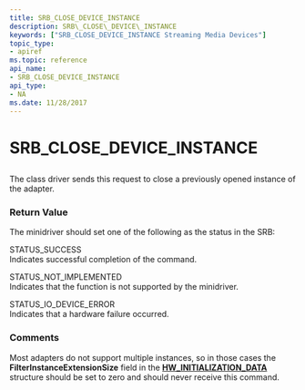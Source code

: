 ```yaml
---
title: SRB_CLOSE_DEVICE_INSTANCE
description: SRB\_CLOSE\_DEVICE\_INSTANCE
keywords: ["SRB_CLOSE_DEVICE_INSTANCE Streaming Media Devices"]
topic_type:
- apiref
ms.topic: reference
api_name:
- SRB_CLOSE_DEVICE_INSTANCE
api_type:
- NA
ms.date: 11/28/2017
---
```


# SRB\_CLOSE\_DEVICE\_INSTANCE


## <span id="ddk_srb_close_device_instance_ks"></span><span id="DDK_SRB_CLOSE_DEVICE_INSTANCE_KS"></span>


The class driver sends this request to close a previously opened instance of the adapter.

### <span id="return_value"></span><span id="RETURN_VALUE"></span>Return Value

The minidriver should set one of the following as the status in the SRB:

<span id="STATUS_SUCCESS"></span><span id="status_success"></span>STATUS\_SUCCESS  
Indicates successful completion of the command.

<span id="STATUS_NOT_IMPLEMENTED"></span><span id="status_not_implemented"></span>STATUS\_NOT\_IMPLEMENTED  
Indicates that the function is not supported by the minidriver.

<span id="STATUS_IO_DEVICE_ERROR"></span><span id="status_io_device_error"></span>STATUS\_IO\_DEVICE\_ERROR  
Indicates that a hardware failure occurred.

### Comments

Most adapters do not support multiple instances, so in those cases the **FilterInstanceExtensionSize** field in the [**HW\_INITIALIZATION\_DATA**](/windows-hardware/drivers/ddi/strmini/ns-strmini-_hw_initialization_data) structure should be set to zero and should never receive this command.

 


